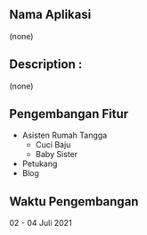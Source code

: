 ## Nama Aplikasi
(none)
## Description : 
(none)
## Pengembangan Fitur
- Asisten Rumah Tangga
  - Cuci Baju
  - Baby Sister
- Petukang
- Blog
## Waktu Pengembangan
02 - 04 Juli 2021
